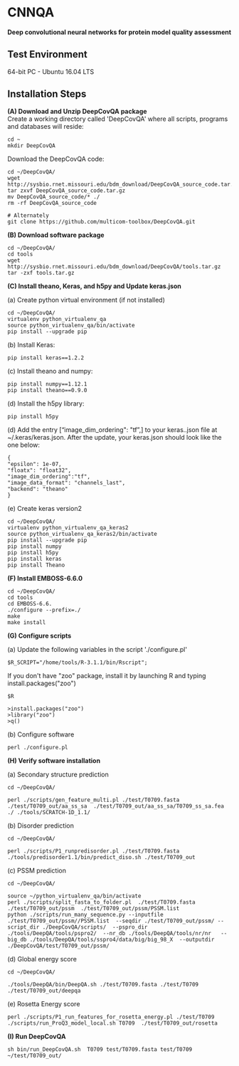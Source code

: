 # CNNQA

**Deep convolutional neural networks for protein model quality assessment**

Test Environment
--------------------------------------------------------------------------------------
64-bit PC - Ubuntu 16.04 LTS


Installation Steps
--------------------------------------------------------------------------------------

**(A) Download and Unzip DeepCovQA package**  
Create a working directory called 'DeepCovQA' where all scripts, programs and databases will reside:
```
cd ~
mkdir DeepCovQA
```
Download the DeepCovQA code:
```
cd ~/DeepCovQA/
wget http://sysbio.rnet.missouri.edu/bdm_download/DeepCovQA_source_code.tar.gz
tar zxvf DeepCovQA_source_code.tar.gz
mv DeepCovQA_source_code/* ./
rm -rf DeepCovQA_source_code

# Alternately
git clone https://github.com/multicom-toolbox/DeepCovQA.git
```

**(B) Download software package**  
```
cd ~/DeepCovQA/  
cd tools 
wget http://sysbio.rnet.missouri.edu/bdm_download/DeepCovQA/tools.tar.gz
tar -zxf tools.tar.gz
```

**(C) Install theano, Keras, and h5py and Update keras.json**  


(a) Create python virtual environment (if not installed)
```
cd ~/DeepCovQA/  
virtualenv python_virtualenv_qa
source python_virtualenv_qa/bin/activate
pip install --upgrade pip
```

(b) Install Keras:
```
pip install keras==1.2.2
```

(c) Install theano and numpy: 
```
pip install numpy==1.12.1
pip install theano==0.9.0
```

(d) Install the h5py library:  
```
pip install h5py
```

(d) Add the entry [“image_dim_ordering": "tf”,] to your keras..json file at ~/.keras/keras.json. After the update, your keras.json should look like the one below:  
```
{
"epsilon": 1e-07,
"floatx": "float32",
"image_dim_ordering":"tf",
"image_data_format": "channels_last",
"backend": "theano"
}
```

(e) Create keras version2
```
cd ~/DeepCovQA/  
virtualenv python_virtualenv_qa_keras2
source python_virtualenv_qa_keras2/bin/activate
pip install --upgrade pip
pip install numpy
pip install h5py
pip install keras
pip install Theano
```

**(F) Install EMBOSS-6.6.0**  
```
cd ~/DeepCovQA/
cd tools
cd EMBOSS-6.6.
./configure --prefix=./
make
make install
```


**(G) Configure scripts**  

(a) Update the following variables in the script './configure.pl'
```
$R_SCRIPT="/home/tools/R-3.1.1/bin/Rscript";
```
If you don't have "zoo" package, install it by launching R and typing install.packages("zoo")

```
$R

>install.packages("zoo")
>library("zoo")
>q()
```
(b) Configure software

```
perl ./configure.pl
```

**(H) Verify software installation**  

(a) Secondary structure prediction
```
cd ~/DeepCovQA/  

perl ./scripts/gen_feature_multi.pl ./test/T0709.fasta   ./test/T0709_out/aa_ss_sa  ./test/T0709_out/aa_ss_sa/T0709_ss_sa.fea ./ ./tools/SCRATCH-1D_1.1/
```

(b) Disorder prediction
```
cd ~/DeepCovQA/  

perl ./scripts/P1_runpredisorder.pl ./test/T0709.fasta ./tools/predisorder1.1/bin/predict_diso.sh ./test/T0709_out
```

(c) PSSM prediction
```
cd ~/DeepCovQA/  

source ~/python_virtualenv_qa/bin/activate
perl ./scripts/split_fasta_to_folder.pl  ./test/T0709.fasta  ./test/T0709_out/pssm  ./test/T0709_out/pssm/PSSM.list
python ./scripts/run_many_sequence.py --inputfile ./test/T0709_out/pssm//PSSM.list  --seqdir ./test/T0709_out/pssm/ --script_dir ./DeepCovQA/scripts/  --pspro_dir ./tools/DeepQA/tools/pspro2/  --nr_db ./tools/DeepQA/tools/nr/nr   --big_db ./tools/DeepQA/tools/sspro4/data/big/big_98_X  --outputdir ./DeepCovQA/test/T0709_out/pssm/
```

(d) Global energy score

```
cd ~/DeepCovQA/  

./tools/DeepQA/bin/DeepQA.sh ./test/T0709.fasta ./test/T0709  ./test/T0709_out/deepqa
```

(e) Rosetta Energy score
```
perl ./scripts/P1_run_features_for_rosetta_energy.pl ./test/T0709  ./scripts/run_ProQ3_model_local.sh T0709  ./test/T0709_out/rosetta
```

**(I)  Run DeepCovQA**
```
sh bin/run_DeepCovQA.sh  T0709 test/T0709.fasta test/T0709  ~/test/T0709_out/
```
